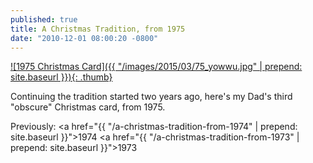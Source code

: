 ```yaml
---
published: true
title: A Christmas Tradition, from 1975
date: "2010-12-01 08:00:20 -0800"
---
```


<a href="/images/2015/03/75_yowwu.jpg">
  ![1975 Christmas Card]({{ "/images/2015/03/75_yowwu.jpg" | prepend: site.baseurl }}){: .thumb}
</a>

Continuing the tradition started two years ago, here's my Dad's third
"obscure" Christmas card, from 1975.

Previously:
<a href="{{ "/a-christmas-tradition-from-1974" | prepend: site.baseurl }}">1974</a>
<a href="{{ "/a-christmas-tradition-from-1973" | prepend: site.baseurl }}">1973</a>
